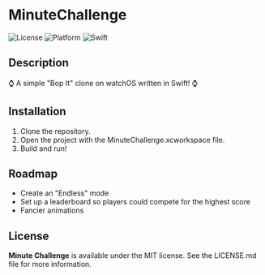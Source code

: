 # MinuteChallenge
![License](https://img.shields.io/cocoapods/l/Whisper.svg?style=flat)
![Platform](https://img.shields.io/badge/platform-watchos-blue.svg)
![Swift](https://img.shields.io/badge/%20in-swift%204.0-orange.svg)

## Description
:watch: A simple "Bop It" clone on watchOS written in Swift! :watch:

## Installation
1. Clone the repository.
2. Open the project with the MinuteChallenge.xcworkspace file.
3. Build and run!

## Roadmap
* Create an "Endless" mode
* Set up a leaderboard so players could compete for the highest score
* Fancier animations

## License
**Minute Challenge** is available under the MIT license. See the LICENSE.md file for more information.
